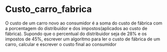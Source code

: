 # Custo_carro_fabrica
O custo de um carro novo ao consumidor é a soma do custo de fábrica com a porcentagem do distribuidor e dos impostos(aplicados ao custo de fábrica). Supondo que o percentual do distribuidor seja de 28% e os impostos de 45%, escrever um algoritmo para ler o custo de fábrica de um carro, calcular e escrever o custo final ao consumidor
